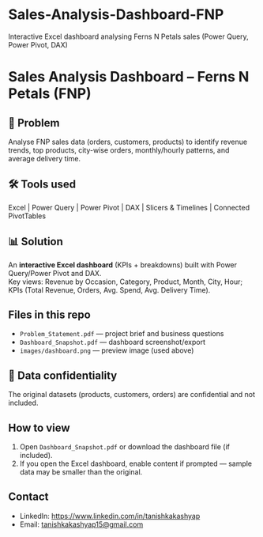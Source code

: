# Sales-Analysis-Dashboard-FNP
Interactive Excel dashboard analysing Ferns N Petals sales (Power Query, Power Pivot, DAX)
# Sales Analysis Dashboard – Ferns N Petals (FNP)

## 📌 Problem
Analyse FNP sales data (orders, customers, products) to identify revenue trends, top products, city-wise orders, monthly/hourly patterns, and average delivery time.

## 🛠️ Tools used
Excel | Power Query | Power Pivot | DAX | Slicers & Timelines | Connected PivotTables

## 📊 Solution
An **interactive Excel dashboard** (KPIs + breakdowns) built with Power Query/Power Pivot and DAX.  
Key views: Revenue by Occasion, Category, Product, Month, City, Hour; KPIs (Total Revenue, Orders, Avg. Spend, Avg. Delivery Time).

## Files in this repo
- `Problem_Statement.pdf` — project brief and business questions  
- `Dashboard_Snapshot.pdf` — dashboard screenshot/export  
- `images/dashboard.png` — preview image (used above)  

## 🔐 Data confidentiality
The original datasets (products, customers, orders) are confidential and not included. 

## How to view
1. Open `Dashboard_Snapshot.pdf` or download the dashboard file (if included).  
2. If you open the Excel dashboard, enable content if prompted — sample data may be smaller than the original.

## Contact
- LinkedIn: https://www.linkedin.com/in/tanishkakashyap
- Email: tanishkakashyap15@gmail.com

